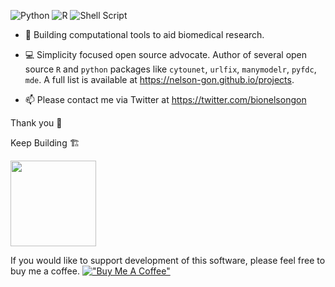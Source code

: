

![Python](https://img.shields.io/badge/-Python-000?&logo=Python)
![R](https://img.shields.io/badge/-R-000?&logo=r&logoColor=00599C)
![Shell Script](https://img.shields.io/badge/-shell_script-000?logo=gnu-bash&logoColor=white)

- 🖤  Building computational tools to aid biomedical research. 

- 💻 Simplicity focused open source advocate. Author of several open source `R` and `python` packages like `cytounet`, `urlfix`, `manymodelr`, `pyfdc`, `mde`. A full list is available at https://nelson-gon.github.io/projects.

- 📫 Please contact me via Twitter at https://twitter.com/bionelsongon  



Thank you 🖤

Keep Building 🏗

<a href="https://stackoverflow.com/users/10323798/nelsongon">
  <img height="137px" src="https://stackoverflow-card.vercel.app/?userID=10323798&theme=dracula&showBorder=false" />
</a>


If you would like to support development of this software, please feel free to buy me a coffee. [!["Buy Me A Coffee"](https://www.buymeacoffee.com/assets/img/custom_images/orange_img.png)](https://www.buymeacoffee.com/bionelsongon)

